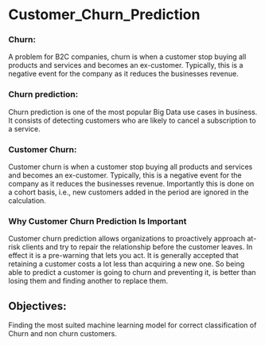 # Customer_Churn_Prediction

### Churn:
A problem for B2C companies, churn is when a customer stop buying all products and services and becomes an ex-customer. Typically, this is a negative event for the company as it reduces the businesses revenue.

### Churn prediction:
Churn prediction is one of the most popular Big Data use cases in business. It consists of detecting customers who are likely to cancel a subscription to a service.

### Customer Churn:
Customer churn is when a customer stop buying all products and services and becomes an ex-customer. Typically, this is a negative event for the company as it reduces the businesses revenue. Importantly this is done on a cohort basis, i.e., new customers added in the period are ignored in the calculation.

### Why Customer Churn Prediction Is Important
Customer churn prediction allows organizations to proactively approach at-risk clients and try to repair the relationship before the customer leaves. In effect it is a pre-warning that lets you act. It is generally accepted that retaining a customer costs a lot less than acquiring a new one. So being able to predict a customer is going to churn and preventing it, is better than losing them and finding another to replace them.

## Objectives:
Finding the most suited machine learning model for correct classification of Churn and non churn customers.
